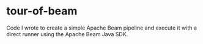 # tour-of-beam
Code I wrote to create a simple Apache Beam pipeline and execute it with a direct runner using the Apache Beam Java SDK.